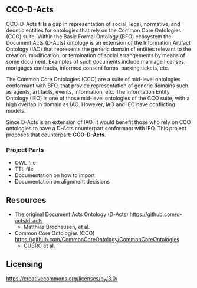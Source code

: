 ## CCO-D-Acts
CCO-D-Acts fills a gap in representation of social, legal, normative, and deontic entities for ontologies that rely on the Common Core Ontologies (CCO) suite. Within the Basic Formal Ontology (BFO) ecosystem the Document Acts (D-Acts) ontology is an extension of the Information Artifact Ontology (IAO) that represents the generic domain of entities relevant to the creation, modification, or termination of social arrangements by means of some document. Examples of such documents include marriage licenses, mortgages contracts, informed consent forms, parking tickets, etc.

The Common Core Ontologies (CCO) are a suite of mid-level ontologies conformant with BFO, that provide representation of generic domains such as agents, artifacts, events, information, etc. The Information Entity Ontology (IEO) is one of those mid-level ontologies of the CCO suite, with a high overlap in domain as IAO. However, IAO and IEO have conflicting models.

Since D-Acts is an extension of IAO, it would benefit those who rely on CCO ontologies to have a D-Acts counterpart conformant with IEO. This project proposes that counterpart: **CCO-D-Acts**.

### Project Parts
- OWL file
- TTL file
- Documentation on how to import
- Documentation on alignment decisions

## Resources
- The original Document Acts Ontology (D-Acts) https://github.com/d-acts/d-acts
  - Matthias Brochausen, et al.
- Common Core Ontologies (CCO) https://github.com/CommonCoreOntology/CommonCoreOntologies
  - CUBRC et al.

## Licensing
https://creativecommons.org/licenses/by/3.0/
